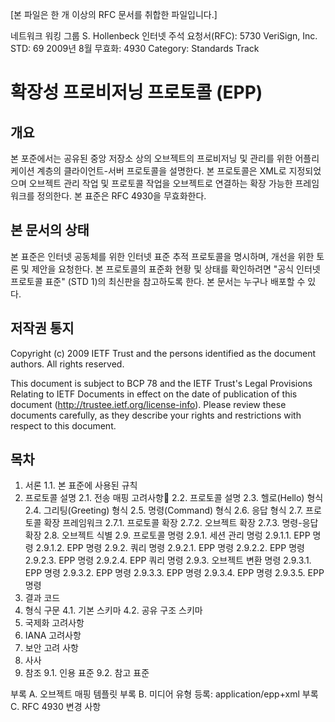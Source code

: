 [본 파일은 한 개 이상의 RFC 문서를 취합한 파일입니다.]

네트워크 워킹 그룹 S. Hollenbeck
인터넷 주석 요청서(RFC): 5730 VeriSign, Inc.
STD: 69 2009년 8월
무효화: 4930
Category: Standards Track

# 확장성 프로비저닝 프로토콜 (EPP)

## 개요

본 포준에서는 공유된 중앙 저장소 상의 오브젝트의 프로비저닝 및 관리를 위한 어플리케이션 계층의 클라이언트-서버 프로토콜을 설명한다. 본 프로토콜은 XML로 지정되었으며 오브젝트 관리 작업 및 프로토콜 작업을 오브젝트로 연결하는 확장 가능한 프레임워크를 정의한다. 본 표준은 RFC 4930을 무효화한다.

## 본 문서의 상태

본 표준은 인터넷 공동체를 위한 인터넷 표준 추적 프로토콜을 명시하며, 개선을 위한 토론 및 제안을 요청한다. 본 프로토콜의 표준화 현황 및 상태를 확인하려면 "공식 인터넷 프로토콜 표준" (STD 1)의 최신판을 참고하도록 한다. 본 문서는 누구나 배포할 수 있다.

## 저작권 통지

Copyright (c) 2009 IETF Trust and the persons identified as the
document authors. All rights reserved.

This document is subject to BCP 78 and the IETF Trust's Legal
Provisions Relating to IETF Documents in effect on the date of
publication of this document (http://trustee.ietf.org/license-info).
Please review these documents carefully, as they describe your rights
and restrictions with respect to this document.

## 목차

1. 서론
   1.1. 본 표준에 사용된 규칙
2. 프로토콜 설명
   2.1. 전송 매핑 고려사항
   2.2. 프로토콜 설명
   2.3. 헬로(Hello) 형식
   2.4. 그리팅(Greeting) 형식
   2.5. 명령(Command) 형식
   2.6. 응답 형식
   2.7. 프로토콜 확장 프레임워크
   2.7.1. 프로토콜 확장
   2.7.2. 오브젝트 확장
   2.7.3. 명령-응답 확장
   2.8. 오브젝트 식별
   2.9. 프로토콜 명령
   2.9.1. 세션 관리 명렁
   2.9.1.1. EPP <login> 명령
   2.9.1.2. EPP <logout> 명령
   2.9.2. 쿼리 명령
   2.9.2.1. EPP <check> 명령
   2.9.2.2. EPP <info> 명령
   2.9.2.3. EPP <poll> 명령
   2.9.2.4. EPP <transfer> 쿼리 명령
   2.9.3. 오브젝트 변환 명령
   2.9.3.1. EPP <create> 명령
   2.9.3.2. EPP <delete> 명령
   2.9.3.3. EPP <renew> 명령
   2.9.3.4. EPP <transfer> 명령
   2.9.3.5. EPP <update> 명령
3. 결과 코드
4. 형식 구문
   4.1. 기본 스키마
   4.2. 공유 구조 스키마
5. 국제화 고려사항
6. IANA 고려사항
7. 보안 고려 사항
8. 사사
9. 참조
   9.1. 인용 표준
   9.2. 참고 표준

부록 A. 오브젝트 매핑 템플릿
부록 B. 미디어 유형 등록: application/epp+xml
부록 C. RFC 4930 변경 사항
